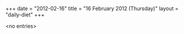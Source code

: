 +++
date = "2012-02-16"
title = "16 February 2012 (Thursday)"
layout = "daily-diet"
+++

\<no entries\>